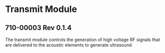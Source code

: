 # Transmit Module
## 710-00003 Rev 0.1.4
The transmit module controls the generation of high voltage RF signals that are delivered to the acoustic elements to generate ultrasound